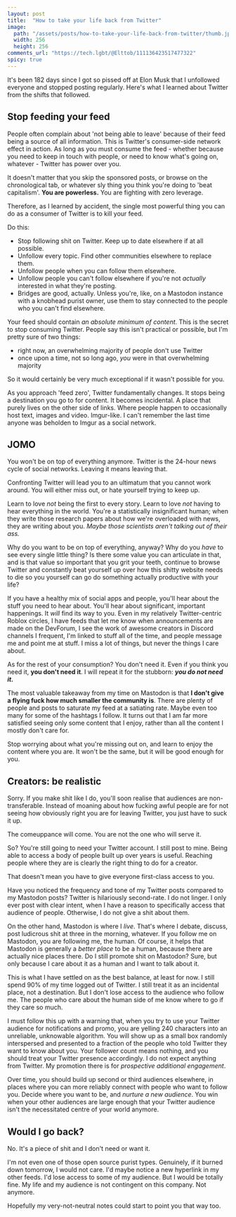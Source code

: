 ```yaml
---
layout: post
title:  "How to take your life back from Twitter"
image:
  path: "/assets/posts/how-to-take-your-life-back-from-twitter/thumb.jpg"
  width: 256
  height: 256
comments_url: "https://tech.lgbt/@Elttob/111136423517477322"
spicy: true
---
```


It's been 182 days since I got so pissed off at Elon Musk that I unfollowed
everyone and stopped posting regularly. Here's what I learned about Twitter from
the shifts that followed.

## Stop feeding your feed

People often complain about 'not being able to leave' because of their feed
being a source of all information. This is Twitter's consumer-side network
effect in action. As long as you must consume the feed - whether because you
need to keep in touch with people, or need to know what's going on, whatever -
Twitter has power over you. 

It doesn't matter that you skip the sponsored posts, or browse on the
chronological tab, or whatever sly thing you think you're doing to 'beat
capitalism'. **You are powerless.** You are fighting with zero leverage.

Therefore, as I learned by accident, the single most powerful thing you can do
as a consumer of Twitter is to kill your feed.

Do this:

- Stop following shit on Twitter. Keep up to date elsewhere if at all possible.
- Unfollow every topic. Find other communities elsewhere to replace them.
- Unfollow people when you can follow them elsewhere.
- Unfollow people you can't follow elsewhere if you're not *actually* interested
in what they're posting.
- Bridges are good, actually. Unless you're, like, on a Mastodon instance with a
knobhead purist owner, use them to stay connected to the people who you can't
find elsewhere.

Your feed should contain *an absolute minimum of content*. This is the secret to
stop consuming Twitter. People say this isn't practical or possible, but I'm
pretty sure of two things:

- right now, an overwhelming majority of people don't use Twitter
- once upon a time, not so long ago, *you* were in that overwhelming majority

So it would certainly be very much exceptional if it wasn't possible for you.

As you approach 'feed zero', Twitter fundamentally changes. It stops being a
destination you go to for content. It becomes incidental. A place that purely
lives on the other side of links. Where people happen to occasionally host
text, images and video. Imgur-like. I can't remember the last time anyone was
beholden to Imgur as a social network.

## JOMO

You won't be on top of everything anymore. Twitter is the 24-hour news cycle of
social networks. Leaving it means leaving that.

Confronting Twitter will lead you to an ultimatum that you cannot work around.
You will either miss out, or hate yourself trying to keep up.

Learn to love *not* being the first to every story. Learn to love *not* having
to hear everything in the world. You're a statistically insignificant human;
when they write those research papers about how we're overloaded with news, they
are writing about you. *Maybe those scientists aren't talking out of their ass.*

Why do you want to be on top of everything, anyway? Why do you *have* to see
every single little thing? Is there some value you can articulate in that, and
is that value so important that you grit your teeth, continue to browse Twitter
and constantly beat yourself up over how this shitty website needs to die so you
yourself can go do something actually productive with your life?

If you have a healthy mix of social apps and people, you'll hear about the stuff
you need to hear about. You'll hear about significant, important happenings. It
*will* find its way to you. Even in my relatively Twitter-centric Roblox circles,
I have feeds that let me know when announcements are made on the DevForum, I see
the work of awesome creators in Discord channels I frequent, I'm linked to stuff
all of the time, and people message me and point me at stuff. I miss a lot of
things, but never the things I care about.

As for the rest of your consumption? You don't need it. Even if you think you
need it, **you don't need it**. I will repeat it for the stubborn: ***you do not
need it.***

The most valuable takeaway from my time on Mastodon is that **I don't give a
flying fuck how much smaller the community is**. There are plenty of people and
posts to saturate my feed at a satiating rate. Maybe even too many for some of
the hashtags I follow. It turns out that I am far more satisfied seeing only
some content that I enjoy, rather than all the content I mostly don't care for.

Stop worrying about what you're missing out on, and learn to enjoy the content
where you are. It won't be the same, but it will be good enough for you.

## Creators: be realistic

Sorry. If you make shit like I do, you'll soon realise that audiences are
non-transferable. Instead of moaning about how fucking awful people are for not
seeing how obviously right you are for leaving Twitter, you just have to suck it
up.

The comeuppance will come. You are not the one who will serve it.

So? You're still going to need your Twitter account. I still post to mine. Being
able to access a body of people built up over years is useful. Reaching people
where they are is clearly the right thing to do for a creator.

That doesn't mean you have to give everyone first-class access to you.

Have you noticed the frequency and tone of my Twitter posts compared to my
Mastodon posts? Twitter is hilariously second-rate. I do not linger. I only ever
post with clear intent, when I have a reason to specifically access that
audience of people. Otherwise, I do not give a shit about them.

On the other hand, Mastodon is where I *live*. That's where I debate, discuss,
post ludicrous shit at three in the morning, whatever. If you follow me on
Mastodon, you are following me, the human. Of course, it helps that Mastodon is
generally a *better place* to be a human, because there are actually nice places
there. Do I still promote shit on Mastodon? Sure, but only because I care about
it as a human and I want to talk about it.

This is what I have settled on as the best balance, at least for now. I still
spend 90% of my time logged out of Twitter. I still treat it as an incidental
place, not a destination. But I don't lose access to the audience who follow me.
The people who care about the human side of me know where to go if they care so
much.

I must follow this up with a warning that, when you try to use your Twitter
audience for notifications and promo, you are yelling 240 characters into an
unreliable, unknowable algorithm. You will show up as a small box randomly
interspersed and presented to a fraction of the people who told Twitter they
want to know about you. Your follower count means nothing, and you should treat
your Twitter presence accordingly. I do not expect anything from Twitter. My
promotion there is for *prospective additional engagement*.

Over time, you should build up second or third audiences elsewhere, in places
where you can more reliably connect with people who want to follow you. Decide
where you want to be, and *nurture a new audience*. You win when your other
audiences are large enough that your Twitter audience isn't the necessitated
centre of your world anymore.

## Would I go back?

No. It's a piece of shit and I don't need or want it.

I'm not even one of those open source purist types. Genuinely, if it burned down
tomorrow, I would not care. I'd maybe notice a new hyperlink in my other feeds.
I'd lose access to some of my audience. But I would be totally fine. My life and
my audience is not contingent on this company. Not anymore.

Hopefully my very-not-neutral notes could start to point you that way too.